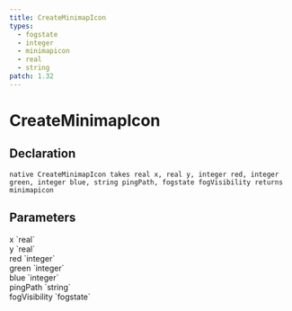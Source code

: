 ```yaml
---
title: CreateMinimapIcon
types:
  - fogstate
  - integer
  - minimapicon
  - real
  - string
patch: 1.32
---
```


# CreateMinimapIcon

## Declaration

```
native CreateMinimapIcon takes real x, real y, integer red, integer green, integer blue, string pingPath, fogstate fogVisibility returns minimapicon
```

## Parameters
<dl>
  <dt>x `real`</dt>
  <dd></dd>

  <dt>y `real`</dt>
  <dd></dd>

  <dt>red `integer`</dt>
  <dd></dd>

  <dt>green `integer`</dt>
  <dd></dd>

  <dt>blue `integer`</dt>
  <dd></dd>

  <dt>pingPath `string`</dt>
  <dd></dd>

  <dt>fogVisibility `fogstate`</dt>
  <dd></dd>
</dl>